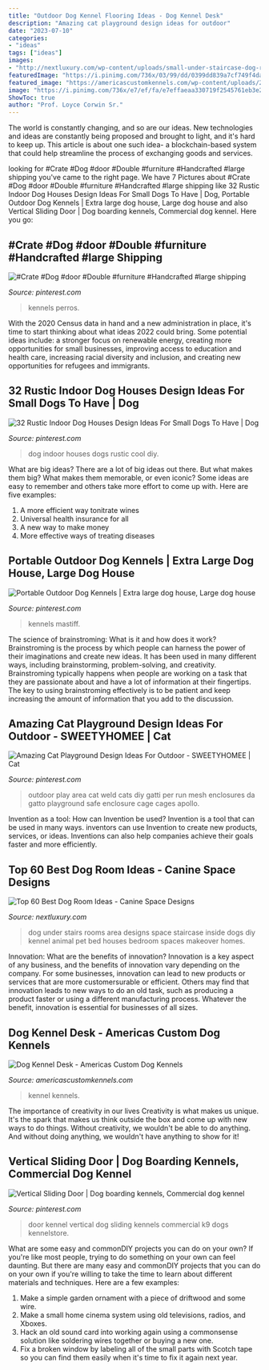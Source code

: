 ```yaml
---
title: "Outdoor Dog Kennel Flooring Ideas - Dog Kennel Desk"
description: "Amazing cat playground design ideas for outdoor"
date: "2023-07-10"
categories:
- "ideas"
tags: ["ideas"]
images:
- "http://nextluxury.com/wp-content/uploads/small-under-staircase-dog-room-ideas.jpg"
featuredImage: "https://i.pinimg.com/736x/03/99/dd/0399dd839a7cf749f4da1896b729df80.jpg"
featured_image: "https://americascustomkennels.com/wp-content/uploads/2021/01/custom-dog-kennel-desk-left-with-flowers-1024x768.jpg"
image: "https://i.pinimg.com/736x/e7/ef/fa/e7effaeaa330719f2545761eb3e210d6.jpg"
ShowToc: true
author: "Prof. Loyce Corwin Sr."
---
```



The world is constantly changing, and so are our ideas. New technologies and ideas are constantly being proposed and brought to light, and it's hard to keep up. This article is about one such idea- a blockchain-based system that could help streamline the process of exchanging goods and services.

	

		
looking for #Crate #Dog #door #Double #furniture #Handcrafted #large shipping you've came to the right page. We have 7 Pictures about #Crate #Dog #door #Double #furniture #Handcrafted #large shipping like 32 Rustic Indoor Dog Houses Design Ideas For Small Dogs To Have | Dog, Portable Outdoor Dog Kennels | Extra large dog house, Large dog house and also Vertical Sliding Door | Dog boarding kennels, Commercial dog kennel. Here you go:
		
    
## #Crate #Dog #door #Double #furniture #Handcrafted #large Shipping

<img loading=lazy src="https://i.pinimg.com/736x/03/99/dd/0399dd839a7cf749f4da1896b729df80.jpg" onerror="this.onerror=null;this.src='https://tse4.mm.bing.net/th?id=OIP.53qURF5CJ40t1cDSSLBLlgHaJ3&amp;pid=15.1';" alt="#Crate #Dog #door #Double #furniture #Handcrafted #large shipping">

_Source: pinterest.com_

>kennels perros. 

	

With the 2020 Census data in hand and a new administration in place, it's time to start thinking about what ideas 2022 could bring. Some potential ideas include: a stronger focus on renewable energy, creating more opportunities for small businesses, improving access to education and health care, increasing racial diversity and inclusion, and creating new opportunities for refugees and immigrants.

    
## 32 Rustic Indoor Dog Houses Design Ideas For Small Dogs To Have | Dog

<img loading=lazy src="https://i.pinimg.com/736x/e7/ef/fa/e7effaeaa330719f2545761eb3e210d6.jpg" onerror="this.onerror=null;this.src='https://tse1.mm.bing.net/th?id=OIP.VRr8f5fW8LHqGtkn62P_OwHaJE&amp;pid=15.1';" alt="32 Rustic Indoor Dog Houses Design Ideas For Small Dogs To Have | Dog">

_Source: pinterest.com_

>dog indoor houses dogs rustic cool diy. 

	

What are big ideas?
There are a lot of big ideas out there. But what makes them big? What makes them memorable, or even iconic? Some ideas are easy to remember and others take more effort to come up with. Here are five examples: 
1. A more efficient way tonitrate wines
2. Universal health insurance for all
3. A new way to make money
4. More effective ways of treating diseases

    
## Portable Outdoor Dog Kennels | Extra Large Dog House, Large Dog House

<img loading=lazy src="https://i.pinimg.com/736x/d2/98/32/d2983279d35e8e13ecf4f7d9a2f264a0.jpg" onerror="this.onerror=null;this.src='https://tse3.mm.bing.net/th?id=OIP.9oYIDbSTIH4dlCejg-PsAQHaFP&amp;pid=15.1';" alt="Portable Outdoor Dog Kennels | Extra large dog house, Large dog house">

_Source: pinterest.com_

>kennels mastiff. 

	

The science of brainstroming: What is it and how does it work?
Brainstroming is the process by which people can harness the power of their imaginations and create new ideas. It has been used in many different ways, including brainstorming, problem-solving, and creativity. Brainstroming typically happens when people are working on a task that they are passionate about and have a lot of information at their fingertips. The key to using brainstroming effectively is to be patient and keep increasing the amount of information that you add to the discussion.

    
## Amazing Cat Playground Design Ideas For Outdoor - SWEETYHOMEE | Cat

<img loading=lazy src="https://i.pinimg.com/736x/e0/42/3d/e0423d4c31a9ffe66ce3032672b2e2e0.jpg" onerror="this.onerror=null;this.src='https://tse1.mm.bing.net/th?id=OIP.2DvinvfMeSU-gv-5H_Py1AHaFj&amp;pid=15.1';" alt="Amazing Cat Playground Design Ideas For Outdoor - SWEETYHOMEE | Cat">

_Source: pinterest.com_

>outdoor play area cat weld cats diy gatti per run mesh enclosures da gatto playground safe enclosure cage cages apollo. 

	

Invention as a tool: How can Invention be used?
Invention is a tool that can be used in many ways. inventors can use Invention to create new products, services, or ideas. Inventions can also help companies achieve their goals faster and more efficiently.

    
## Top 60 Best Dog Room Ideas - Canine Space Designs

<img loading=lazy src="http://nextluxury.com/wp-content/uploads/small-under-staircase-dog-room-ideas.jpg" onerror="this.onerror=null;this.src='https://tse3.mm.bing.net/th?id=OIP.NZxcFtEpXnfQlHOtxdCP_AAAAA&amp;pid=15.1';" alt="Top 60 Best Dog Room Ideas - Canine Space Designs">

_Source: nextluxury.com_

>dog under stairs rooms area designs space staircase inside dogs diy kennel animal pet bed houses bedroom spaces makeover homes. 

	

Innovation: What are the benefits of innovation?
Innovation is a key aspect of any business, and the benefits of innovation vary depending on the company. For some businesses, innovation can lead to new products or services that are more customersurable or efficient. Others may find that innovation leads to new ways to do an old task, such as producing a product faster or using a different manufacturing process. Whatever the benefit, innovation is essential for businesses of all sizes.

    
## Dog Kennel Desk - Americas Custom Dog Kennels

<img loading=lazy src="https://americascustomkennels.com/wp-content/uploads/2021/01/custom-dog-kennel-desk-left-with-flowers-1024x768.jpg" onerror="this.onerror=null;this.src='https://tse3.mm.bing.net/th?id=OIP.HLUA-shWyyZ1Ox6RDK1VfAHaFj&amp;pid=15.1';" alt="Dog Kennel Desk - Americas Custom Dog Kennels">

_Source: americascustomkennels.com_

>kennel kennels. 

	

The importance of creativity in our lives
Creativity is what makes us unique. It's the spark that makes us think outside the box and come up with new ways to do things. Without creativity, we wouldn't be able to do anything. And without doing anything, we wouldn't have anything to show for it!

    
## Vertical Sliding Door | Dog Boarding Kennels, Commercial Dog Kennel

<img loading=lazy src="https://i.pinimg.com/736x/ec/6c/bb/ec6cbbdcc1ee67e818f5e220559bcaad.jpg" onerror="this.onerror=null;this.src='https://tse1.mm.bing.net/th?id=OIP.4KQ23Mw3a3u2Cz-PAcZniAHaE8&amp;pid=15.1';" alt="Vertical Sliding Door | Dog boarding kennels, Commercial dog kennel">

_Source: pinterest.com_

>door kennel vertical dog sliding kennels commercial k9 dogs kennelstore. 

	

What are some easy and commonDIY projects you can do on your own?
If you're like most people, trying to do something on your own can feel daunting. But there are many easy and commonDIY projects that you can do on your own if you're willing to take the time to learn about different materials and techniques. Here are a few examples:
1. Make a simple garden ornament with a piece of driftwood and some wire.
2. Make a small home cinema system using old televisions, radios, and Xboxes.
3. Hack an old sound card into working again using a commonsense solution like soldering wires together or buying a new one.
4. Fix a broken window by labeling all of the small parts with Scotch tape so you can find them easily when it's time to fix it again next year.

